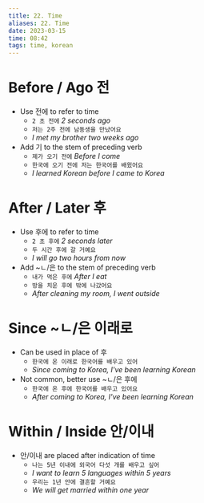 ```yaml
---
title: 22. Time
aliases: 22. Time
date: 2023-03-15
time: 08:42
tags: time, korean
---
```


# Before / Ago 전

-   Use 전에 to refer to time
    -   `2 초 전에` _2 seconds ago_
    -   `저는 2주 전에 남동생을 만났어요`
    -   _I met my brother two weeks ago_
-   Add 기 to the stem of preceding verb
    -   `제가 오기 전에` _Before I come_
    -   `한국에 오기 전에 저는 한국어를 배윘어요`
    -   _I learned Korean before I came to Korea_

# After / Later 후

-   Use 후에 to refer to time
    -   `2 초 후에` _2 seconds later_
    -   `두 시간 후에 갈 거예요`
    -   _I will go two hours from now_
-   Add ~ㄴ/은 to the stem of preceding verb
    -   `내가 먹은 후에` _After I eat_
    -   `방을 치운 후에 밖에 나갔어요`
    -   _After cleaning my room, I went outside_

# Since ~ㄴ/은 이래로

-   Can be used in place of 후
    -   `한국에 온 이래로 한국어를 배우고 있어`
    -   _Since coming to Korea, I've been learning Korean_
-   Not common, better use ~ㄴ/은 후에
    -   `한국에 온 후에 한국어를 배우고 있어요`
    -   _After coming to Korea, I've been learning Korean_

# Within / Inside 안/이내

-   안/이내 are placed after indication of time
    -   `나는 5년 이내에 외국어 다섯 개를 배우고 싶어`
    -   _I want to learn 5 languages within 5 years_
    -   `우리는 1년 안에 결흔할 거예요`
    -   _We will get married within one year_